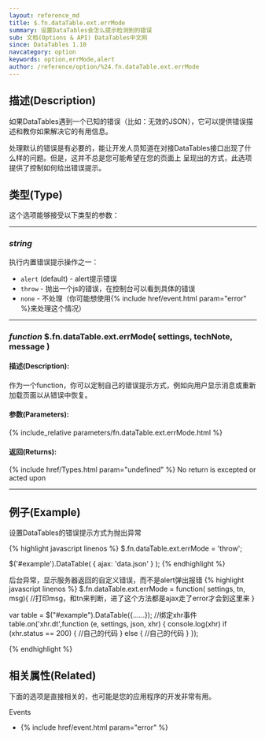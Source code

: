```yaml
---
layout: reference_md
title: $.fn.dataTable.ext.errMode
summary: 设置DataTables会怎么提示检测到的错误
sub: 文档(Options & API) DataTables中文网
since: DataTables 1.10
navcategory: option
keywords: option,errMode,alert
author: /reference/option/%24.fn.dataTable.ext.errMode
---
```


## 描述(Description)

如果DataTables遇到一个已知的错误（比如：无效的JSON），它可以提供错误描述和教你如果解决它的有用信息。

处理默认的错误是有必要的，能让开发人员知道在对接DataTables接口出现了什么样的问题。但是，这并不总是您可能希望在您的页面上
呈现出的方式，此选项提供了控制如何给出错误提示。

## 类型(Type)
这个选项能够接受以下类型的参数：

---

### _string_

执行内置错误提示操作之一：

- `alert` (default) - alert提示错误
- `throw` - 抛出一个js的错误，在控制台可以看到具体的错误
- `none` - 不处理（你可能想使用{% include href/event.html param="error" %}来处理这个情况）
    
---
    
### _function_ **$.fn.dataTable.ext.errMode( settings, techNote, message )**   

#### 描述(Description):
作为一个function，你可以定制自己的错误提示方式，例如向用户显示消息或重新加载页面以从错误中恢复。 
     
#### 参数(Parameters):
{% include_relative parameters/fn.dataTable.ext.errMode.html %}

#### 返回(Returns):
{% include href/Types.html param="undefined" %}
No return is excepted or acted upon
     
--- 
    
## 例子(Example)

设置DataTables的错误提示方式为抛出异常

{% highlight javascript linenos %}
$.fn.dataTable.ext.errMode = 'throw';
 
$('#example').DataTable( {
  ajax: 'data.json'
} );
{% endhighlight %}


后台异常，显示服务器返回的自定义错误，而不是alert弹出报错
{% highlight javascript linenos %}
$.fn.dataTable.ext.errMode = function( settings, tn, msg){
//打印msg，和tn来判断，进了这个方法都是ajax走了error才会到这里来
}

var table = $("#example").DataTable({……});
//绑定xhr事件
table.on('xhr.dt',function (e, settings, json, xhr) {
    console.log(xhr)
    if (xhr.status == 200) {
        //自己的代码
    } else {
        //自己的代码
    }
});

{% endhighlight %}




## 相关属性(Related)
下面的选项是直接相关的，也可能是您的应用程序的开发非常有用。

Events

- {% include href/event.html param="error" %}

